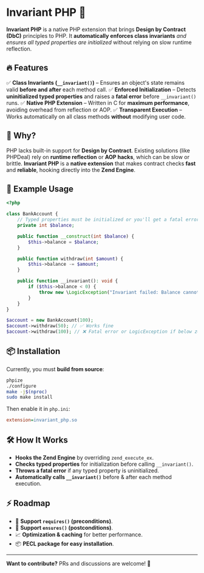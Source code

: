 # **Invariant PHP** 🚀

**Invariant PHP** is a native PHP extension that brings **Design by Contract (DbC)** principles to PHP. It **automatically enforces class invariants** _and ensures all typed properties are initialized_ without relying on slow runtime reflection.

## **🔥 Features**

✅ **Class Invariants (`__invariant()`)** – Ensures an object's state remains valid **before and after** each method call.
✅ **Enforced Initialization** – Detects **uninitialized typed properties** and raises a **fatal error** before `__invariant()` runs.
✅ **Native PHP Extension** – Written in C for **maximum performance**, avoiding overhead from reflection or AOP.
✅ **Transparent Execution** – Works automatically on all class methods **without** modifying user code.

## **🚀 Why?**

PHP lacks built-in support for **Design by Contract**. Existing solutions (like PHPDeal) rely on **runtime reflection** or **AOP hacks**, which can be slow or brittle. **Invariant PHP** is a **native extension** that makes contract checks **fast** and **reliable**, hooking directly into the **Zend Engine**.

## **📌 Example Usage**
```php
<?php

class BankAccount {
    // Typed properties must be initialized or you'll get a fatal error!
    private int $balance;

    public function __construct(int $balance) {
        $this->balance = $balance;
    }

    public function withdraw(int $amount) {
        $this->balance -= $amount;
    }

    public function __invariant(): void {
        if ($this->balance < 0) {
            throw new \LogicException("Invariant failed: Balance cannot be negative.");
        }
    }
}

$account = new BankAccount(100);
$account->withdraw(50); // ✅ Works fine
$account->withdraw(100); // ❌ Fatal error or LogicException if below zero
```

## **📦 Installation**

Currently, you must **build from source**:
```sh
phpize
./configure
make -j$(nproc)
sudo make install
```
Then enable it in `php.ini`:
```ini
extension=invariant_php.so
```

## **🛠 How It Works**

- **Hooks the Zend Engine** by overriding `zend_execute_ex`.
- **Checks typed properties** for initialization before calling `__invariant()`.
- **Throws a fatal error** if any typed property is uninitialized.
- **Automatically calls `__invariant()`** before & after each method execution.

## **⚡ Roadmap**

- 🔄 **Support `requires()` (preconditions)**.
- 🔄 **Support `ensures()` (postconditions)**.
- 📈 **Optimization & caching** for better performance.
- 📦 **PECL package for easy installation**.

---

**Want to contribute?** PRs and discussions are welcome! 🎯

